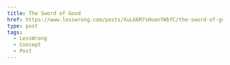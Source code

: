 ```yaml
---
title: The Sword of Good
href: https://www.lesswrong.com/posts/XuLG6M7sHuenYWbfC/the-sword-of-good
type: post
tags:
  - LessWrong
  - Concept
  - Post
---
```


